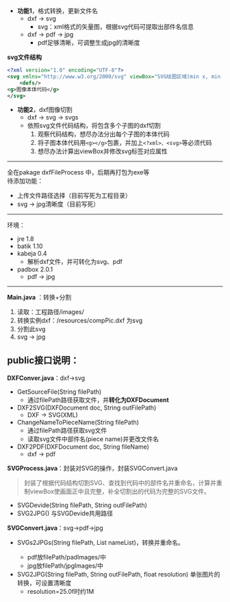 - **功能1**，格式转换，更新文件名
  - dxf -> svg 
    - svg：xml格式的矢量图，根据svg代码可提取出部件名信息
  - dxf -> pdf -> jpg
    - pdf足够清晰，可调整生成jpg的清晰度

**svg文件结构**
```xml
<?xml version="1.0" encoding="UTF-8"?>
<svg xmlns="http://www.w3.org/2000/svg" viewBox="SVG绘图区域(min x, min y, width, height)" version="1.0" overflow="visible">  
    <defs/>  
<g>图像本体代码</g>
</svg>

```
- **功能2**，dxf图像切割
  - dxf -> svg -> svgs
  - 依照svg文件代码结构，将包含多个子图的dxf切割
    1. 观察代码结构，想尽办法分出每个子图的本体代码
    2. 将子图本体代码用`` <g></g> ``包裹，并加上``<?xml>、<svg>``等必须代码
    3. 想尽办法计算出viewBox并修改svg标签对应属性
***
全在pakage dxfFileProcess 中，后期再打包为exe等  
待添加功能：
- 上传文件路径选择（目前写死为工程目录）
- svg -> jpg清晰度（目前写死）
***
环境：  
- jre 1.8
- batik 1.10
- kabeja 0.4
  - 解析dxf文件，并可转化为svg、pdf
- padbox 2.0.1
  - pdf -> jpg

---
**Main.java**  ：转换+分割
1. 读取：工程路径/images/
2. 转换实例dxf：/resources/compPic.dxf 为svg
3. 分割此svg
4. svg -> jpg

## public接口说明：

**DXFConver.java**：dxf->svg
- GetSourceFile(String filePath)
  - 通过filePath路径获取文件，并**转化为DXFDocument**
- DXF2SVG(DXFDocument doc, String outFilePath) 
  - DXF -> SVG(XML)
- ChangeNameToPieceName(String filePath)
  -  通过filePath路径获取svg文件
  -  读取svg文件中部件名(piece name)并更改文件名
- DXF2PDF(DXFDocument doc, String fileName)
  - dxf -> pdf

**SVGProcess.java**：封装对SVG的操作，封装SVGConvert.java
> 封装了根据代码结构切割SVG、查找到代码中的部件名并重命名，计算并重制viewBox使画面正中且完整，补全切割出的代码为完整的SVG文件。
- SVGDevide(String filePath, String outFilePath)
- SVG2JPG() 与SVGDevide共用路径

**SVGConvert.java**：svg->pdf->jpg
- SVGs2JPGs(String filePath, List<String> nameList)，转换并重命名。
  - pdf放filePath/padImages/中
  - jpg放filePath/jpgImages/中
- SVG2JPG(String filePath, String outFilePath, float resolution) 单张图片的转换，可设置清晰度
  - resolution=25.0f时约1M